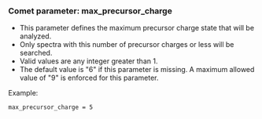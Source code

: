 ### Comet parameter: max_precursor_charge

- This parameter defines the maximum precursor charge state that
will be analyzed.
- Only spectra with this number of precursor charges or less will be searched.
- Valid values are any integer greater than 1.
- The default value is "6" if this parameter is missing.  A maximum
allowed value of "9" is enforced for this parameter.

Example:
```
max_precursor_charge = 5
```
